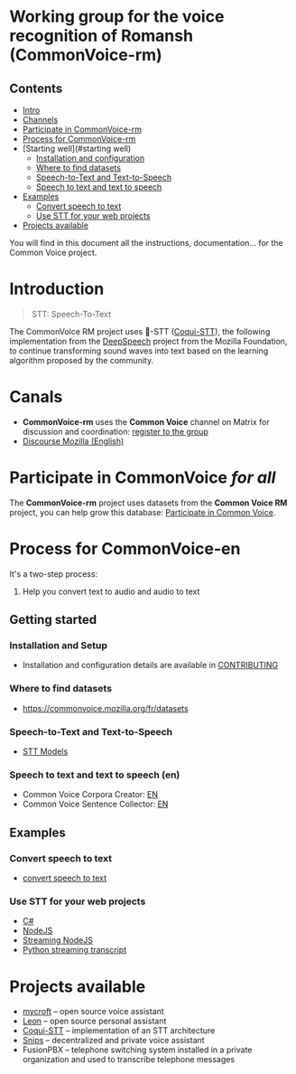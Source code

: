 # Working group for the voice recognition of Romansh (CommonVoice-rm)

## Contents

- [Intro](#intro)
- [Channels](#channels)
- [Participate in CommonVoice-rm](#Participer-à-STT)
- [Process for CommonVoice-rm](#Process-for-CommonVoice-rm)
- [Starting well](#starting well)
  - [Installation and configuration](#Installation-and-configuration)
  - [Where to find datasets](#Where-to-find-datasets)
  - [Speech-to-Text and Text-to-Speech](#Speech-to-Text-and-Text-to-Speech)
  - [Speech to text and text to speech](#Speech-to-text-and-text-to-speech)
- [Examples](#examples)
  - [Convert speech to text](#Convert-speech-to-text)
  - [Use STT for your web projects](#Use-STT-for-your-web-projects)
- [Projects available](#projects-available)


You will find in this document all the instructions, documentation... for the Common Voice project.

# Introduction

> STT: Speech-To-Text

The CommonVoice RM project uses 🐸-STT ​​([Coqui-STT](https://github.com/coqui-ai/STT)), the following implementation from the [DeepSpeech](https://github.com/mozilla) project from the Mozilla Foundation, to continue transforming sound waves into text based on the learning algorithm proposed by the community.

# Canals

- **CommonVoice-rm** uses the **Common Voice** channel on Matrix for discussion and coordination: [register to the group](https://chat.mozilla.org/#/room/#common-voice-en:mozilla.org)
- [Discourse Mozilla (English)](https://discourse.mozilla.org/c/voice)

# Participate in CommonVoice _for all_

The **CommonVoice-rm** project uses datasets from the **Common Voice RM** project, you can help grow this database: [Participate in Common Voice](https://github.com/Common-Voice/CommonVoice/tree/master/CommonVoice#Participate-in-Common-Voice).

# Process for CommonVoice-en

It's a two-step process:

1. Help you convert text to audio and audio to text

## Getting started

### Installation and Setup

- Installation and configuration details are available in [CONTRIBUTING](https://github.com/Common-Voice/CommonVoice-rm/blob/master/STT/CONTRIBUTING.md)

### Where to find datasets

- <https://commonvoice.mozilla.org/fr/datasets>

### Speech-to-Text and Text-to-Speech

- [STT Models](https://coqui.ai/models)

### Speech to text and text to speech (en)

- Common Voice Corpora Creator: [EN](https://github.com/mozilla/voice-corpus-tools)
- Common Voice Sentence Collector: [EN](https://github.com/Common-Voice/sentence-collector)

## Examples

### Convert speech to text

- [convert speech to text](https://hacks.mozilla.org/2018/09/speech-recognition-deepspeech/)

### Use STT for your web projects

- [C#](https://github.com/coqui-ai/STT/tree/master/examples/net_framework)
- [NodeJS](https://github.com/coqui-ai/STT/tree/master/examples/nodejs_wav)
- [Streaming NodeJS](https://github.com/coqui-ai/STT/tree/master/examples/ffmpeg_vad_streaming)
- [Python streaming transcript](https://github.com/coqui-ai/STT/tree/master/examples/vad_transcriber)

# Projects available

- [mycroft](https://mycroft.ai/blog/STT-update/) – open source voice assistant
- [Leon](https://getleon.ai/) – open source personal assistant
- [Coqui-STT](https://github.com/coqui-ai/STT) – implementation of an STT architecture
- [Snips](https://snips.ai/) – decentralized and private voice assistant
- FusionPBX – telephone switching system installed in a private organization and used to transcribe telephone messages